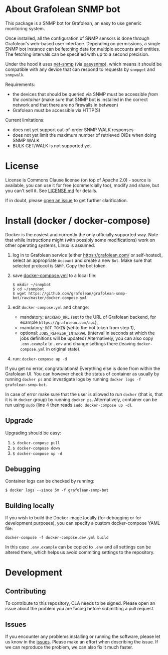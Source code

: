 # About Grafolean SNMP bot

This package is a SNMP bot for Grafolean, an easy to use generic monitoring system.

Once installed, all the configuration of SNMP sensors is done through Grafolean's web-based user interface. Depending on permissions,
a single SNMP bot instance can be fetching data for multiple accounts and entities. The fetching intervals can be specified with
up to a second precision.

Under the hood it uses [net-snmp](http://net-snmp.sourceforge.net/) (via [easysnmp](https://easysnmp.readthedocs.io)), which means
it should be compatible with any device that can respond to requests by `snmpget` and `snmpwalk`.

Requirements:
- the devices that should be queried via SNMP must be accessible *from the container* (make sure that SNMP bot is installed in the correct network and that there are no firewalls in between)
- Grafolean must be accessible via HTTP(S)

Current limitations:
- does not yet support out-of-order SNMP WALK responses
- does not yet limit the maximum number of retrieved OIDs when doing SNMP WALK
- BULK GET/WALK is not supported yet

# License

License is Commons Clause license (on top of Apache 2.0) - source is available, you can use it for free (commercially too), modify and
share, but you can't sell it. See [LICENSE.md](https://github.com/grafolean/grafolean-snmp-bot/blob/master/LICENSE.md) for details.

If in doubt, please [open an issue](https://github.com/grafolean/grafolean-snmp-bot/issues) to get further clarification.

# Install (docker / docker-compose)

Docker is the easiest and currently the only officially supported way. Note that while instructions might (with possibly some modifications) work on other operating systems, Linux is assumed.

1) log in to Grafolean service (either https://grafolean.com/ or self-hosted), select an appropriate `Account` and create a new `Bot`. Make sure that selected protocol is `SNMP`. Copy the bot token.

2) save [docker-compose.yml](https://github.com/grafolean/grafolean-snmp-bot/raw/master/docker-compose.yml) to a local file:
    ```
    $ mkdir ~/snmpbot
    $ cd ~/snmpbot
    $ wget https://github.com/grafolean/grafolean-snmp-bot/raw/master/docker-compose.yml
    ```

3) edit `docker-compose.yml` and change:
    - mandatory: `BACKEND_URL` (set to the URL of Grafolean backend, for example `https://grafolean.com/api`),
    - mandatory: `BOT_TOKEN` (set to the bot token from step 1),
    - optional: `JOBS_REFRESH_INTERVAL` (interval in seconds at which the jobs definitions will be updated)
   Alternatively, you can also copy `.env.example` to `.env` and change settings there (leaving `docker-compose.yml` in original state).

4) run: `docker-compose up -d`

If you get no error, congratulations! Everything else is done from within the Grafolean UI. You can however check the status of container as usually by running `docker ps` and investigate logs by running `docker logs -f grafolean-snmp-bot`.

In case of error make sure that the user is allowed to run `docker` (that is, that it is in `docker` group) by running `docker ps`. Alternatively, container can be run using `sudo` (line 4 then reads `sudo docker-compose up -d`).

## Upgrade

Upgrading should be easy:

1) `$ docker-compose pull`
2) `$ docker-compose down`
3) `$ docker-compose up -d`

## Debugging

Container logs can be checked by running:
```
$ docker logs --since 5m -f grafolean-snmp-bot
```

## Building locally

If you wish to build the Docker image locally (for debugging or for development purposes), you can specify a custom docker-compose YAML file:
```
docker-compose -f docker-compose.dev.yml build
```

In this case `.env.example` can be copied to `.env` and all settings can be altered there, which helps us avoid commiting settings to the repository.

# Development

## Contributing

To contribute to this repository, CLA needs to be signed. Please open an issue about the problem you are facing before submitting a pull request.

## Issues

If you encounter any problems installing or running the software, please let us know in the [issues](https://github.com/grafolean/grafolean-snmp-bot/issues). Please make an effort when describing the issue. If we can reproduce the problem, we can also fix it much faster.

